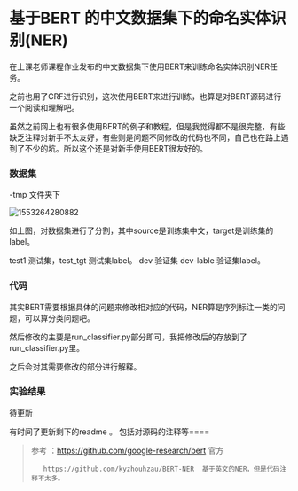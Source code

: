 # 基于BERT 的中文数据集下的命名实体识别(NER)



在上课老师课程作业发布的中文数据集下使用BERT来训练命名实体识别NER任务。

之前也用了CRF进行识别，这次使用BERT来进行训练，也算是对BERT源码进行一个阅读和理解吧。

虽然之前网上也有很多使用BERT的例子和教程，但是我觉得都不是很完整，有些缺乏注释对新手不太友好，有些则是问题不同修改的代码也不同，自己也在路上遇到了不少的坑。所以这个还是对新手使用BERT很友好的。

### 数据集

-tmp 文件夹下

![1553264280882](C:\Users\Kingslayer\Desktop\BERT-NER\images\1553264280882.png)

如上图，对数据集进行了分割，其中source是训练集中文，target是训练集的label。

test1 测试集，test_tgt 测试集label。     dev 验证集   dev-lable 验证集label。

### 代码

其实BERT需要根据具体的问题来修改相对应的代码，NER算是序列标注一类的问题，可以算分类问题吧。

然后修改的主要是run_classifier.py部分即可，我把修改后的存放到了run_classifier.py里。

之后会对其需要修改的部分进行解释。



### 实验结果

待更新





有时间了更新剩下的readme 。 包括对源码的注释等====





> 参考 ：https://github.com/google-research/bert   官方
>
> 	     https://github.com/kyzhouhzau/BERT-NER  基于英文的NER，但是代码注释不太多。